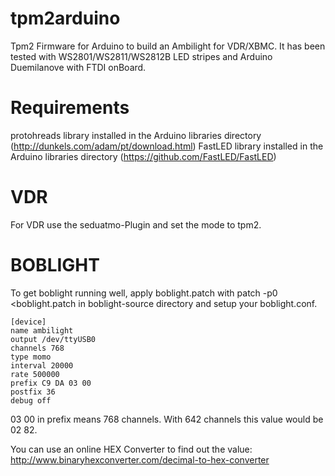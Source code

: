 tpm2arduino
===========

Tpm2 Firmware for Arduino to build an Ambilight for VDR/XBMC. It has been tested with WS2801/WS2811/WS2812B LED stripes 
and Arduino Duemilanove with FTDI onBoard.

Requirements
============

protohreads library installed in the Arduino libraries directory (http://dunkels.com/adam/pt/download.html)
FastLED library installed in the Arduino libraries directory (https://github.com/FastLED/FastLED)

VDR
===

For VDR use the seduatmo-Plugin and set the mode to tpm2.

BOBLIGHT
========

To get boblight running well, apply boblight.patch with patch -p0 <boblight.patch in boblight-source directory and setup your boblight.conf.

```
[device]
name ambilight
output /dev/ttyUSB0
channels 768
type momo
interval 20000
rate 500000
prefix C9 DA 03 00
postfix 36
debug off
```

03 00 in prefix means 768 channels. With 642 channels this value would be 02 82.

You can use an online HEX Converter to find out the value: http://www.binaryhexconverter.com/decimal-to-hex-converter